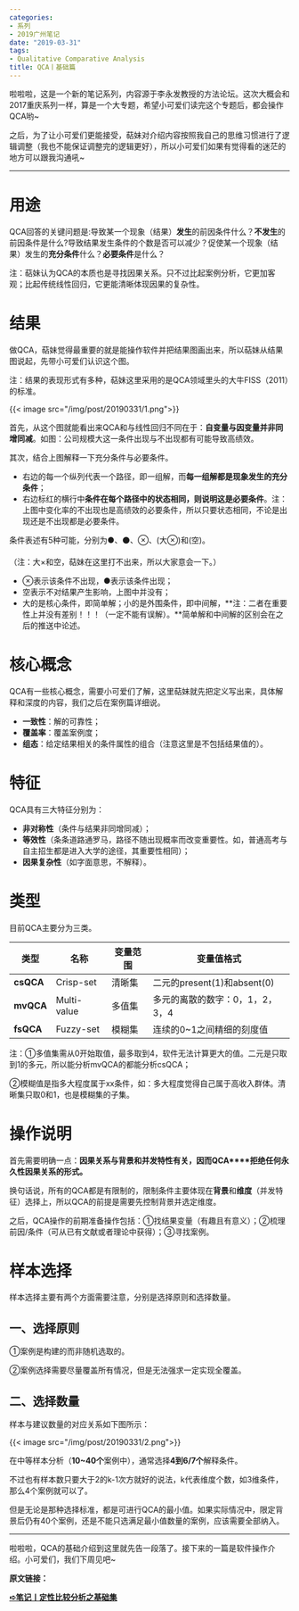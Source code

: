 ```yaml
---
categories:
- 系列
- 2019广州笔记
date: "2019-03-31"
tags:
- Qualitative Comparative Analysis
title: QCA丨基础篇
---
```


啦啦啦，这是一个新的笔记系列，内容源于李永发教授的方法论坛。这次大概会和2017重庆系列一样，算是一个大专题，希望小可爱们读完这个专题后，都会操作QCA哟~

<!--more-->

之后，为了让小可爱们更能接受，萜妹对介绍内容按照我自己的思维习惯进行了逻辑调整（我也不能保证调整完的逻辑更好），所以小可爱们如果有觉得看的迷茫的地方可以跟我沟通吼~

---

# **用途**

QCA回答的关键问题是:导致某一个现象（结果）**发生**的前因条件什么？**不发生**的前因条件是什么?导致结果发生条件的个数是否可以减少？促使某一个现象（结果）发生的**充分条件**什么？**必要条件**是什么？

注：萜妹认为QCA的本质也是寻找因果关系。只不过比起案例分析，它更加客观；比起传统线性回归，它更能清晰体现因果的复杂性。

# **结果**

做QCA，萜妹觉得最重要的就是能操作软件并把结果图画出来，所以萜妹从结果图说起，先带小可爱们认识这个图。

注：结果的表现形式有多种，萜妹这里采用的是QCA领域里头的大牛FISS（2011）的标准。

{{< image src="/img/post/20190331/1.png">}}

首先，从这个图就能看出来QCA和与线性回归不同在于：**自变量与因变量并非同增同减**。如图：公司规模大这一条件出现与不出现都有可能导致高绩效。

其次，结合上图解释一下充分条件与必要条件。

- 右边的每一个纵列代表一个路径，即一组解，而**每一组解都是现象发生的充分条件**；
- 右边标红的横行中**条件在每个路径中的状态相同，则说明这是必要条件**。注：上图中变化率的不出现也是高绩效的必要条件，所以只要状态相同，不论是出现还是不出现都是必要条件。

条件表述有5种可能，分别为●、⚫、⊗、(大⊗)和(空)。

（注：大×和空，萜妹在这里打不出来，所以大家意会一下。）

- ⊗表示该条件不出现，●表示该条件出现；
- 空表示不对结果产生影响，上图中并没有；
- 大的是核心条件，即简单解；小的是外围条件，即中间解，**注：二者在重要性上并没有差别！！！（一定不能有误解）。**简单解和中间解的区别会在之后的推送中论述。

# **核心概念**

QCA有一些核心概念，需要小可爱们了解，这里萜妹就先把定义写出来，具体解释和深度的内容，我们之后在案例篇详细说。

- **一致性**：解的可靠性；
- **覆盖率**：覆盖案例度；
- **组态**：给定结果相关的条件属性的组合（注意这里是不包括结果值的）。

# **特征**

QCA具有三大特征分别为：

- **非对称性**（条件与结果非同增同减）；
- **等效性**（条条道路通罗马，路径不随出现概率而改变重要性。如，普通高考与自主招生都是进入大学的途径，其重要性相同）；
- **因果复杂性**（如字面意思，不解释）。


# **类型**

目前QCA主要分为三类。

|**类型**|**名称**|**变量范围**|**变量值格式**|
| ---- | ---- | ---- |  ---- | 
|**csQCA**|Crisp-set|清晰集|二元的present(1)和absent(0)|
|**mvQCA**|Multi-value|多值集|多元的离散的数字：0，1，2，3，4|
|**fsQCA**|Fuzzy-set|模糊集|连续的0~1之间精细的刻度值|

注：①多值集需从0开始取值，最多取到4，软件无法计算更大的值。二元是只取到1的多元，所以能分析mvQCA的都能分析csQCA；

②模糊值是指多大程度属于xx条件，如：多大程度觉得自己属于高收入群体。清晰集只取0和1，也是模糊集的子集。

# **操作说明**

首先需要明确一点：**因果关系与背景和并发特性有关，因而QCA****拒绝任何永久性因果关系的形式。**

换句话说，所有的QCA都是有限制的，限制条件主要体现在**背景**和**维度**（并发特征）选择上，所以QCA的前提是需要先控制背景并选定维度。

之后，QCA操作的前期准备操作包括：①找结果变量（有趣且有意义）；②梳理前因/条件（可从已有文献或者理论中获得）；③寻找案例。

# **样本选择**

样本选择主要有两个方面需要注意，分别是选择原则和选择数量。

## **一、选择原则**

①案例是构建的而非随机选取的。

②案例选择需要尽量覆盖所有情况，但是无法强求一定实现全覆盖。

## **二、选择数量**

样本与建议数量的对应关系如下图所示：

{{< image src="/img/post/20190331/2.png">}}

在中等样本分析（**10~40个**案例中），通常选择**4到6/7个**解释条件。

不过也有样本数只要大于2的k-1次方就好的说法，k代表维度个数，如3维条件，那么4个案例就可以了。

但是无论是那种选择标准，都是可进行QCA的最小值。如果实际情况中，限定背景后仍有40个案例，还是不能只选满足最小值数量的案例，应该需要全部纳入。

---

啦啦啦，QCA的基础介绍到这里就先告一段落了。接下来的一篇是软件操作介绍。小可爱们，我们下周见吧~

**原文链接：**

**[➪笔记丨定性比较分析之基础集](https://mp.weixin.qq.com/s?__biz=MzIwMDk1OTM2OQ==&mid=2247484600&idx=1&sn=f74dead38703fb3b6e2be79ff64d183b&chksm=96f4705ea183f948a4da4791f8ee58f6a27aa4b46ec5921de1211d876f41f2ed79a132aaf1d3#rd)**
